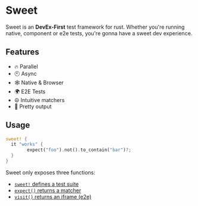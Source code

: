 # Sweet

Sweet is an **DevEx-First** test framework for rust. Whether you're running native, component or e2e tests, you're gonna have a sweet dev experience.

## Features

- 🔥 Parallel
- 🕙 Async
- 🕸️ Native & Browser
- 🌍 E2E Tests
- ☮️ Intuitive matchers
- 🌈 Pretty output

## Usage

```rs
sweet! {
  it "works" {
		expect("foo").not().to_contain("bar")?;
  }
}
```

Sweet only exposes three functions:

- [`sweet!` defines a test suite](./macros.md)
- [`expect()` returns a matcher](./matchers.md)
- [`visit()` returns an iframe (e2e)](./web/end-to-end.md)